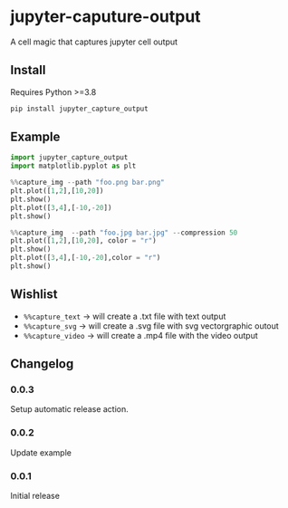 # jupyter-caputure-output
A cell magic that captures jupyter cell output

## Install
Requires Python >=3.8
```py
pip install jupyter_capture_output
```

## Example

```py
import jupyter_capture_output
import matplotlib.pyplot as plt
```

```py
%%capture_img --path "foo.png bar.png"
plt.plot([1,2],[10,20])
plt.show()
plt.plot([3,4],[-10,-20])
plt.show()
```

```py
%%capture_img  --path "foo.jpg bar.jpg" --compression 50
plt.plot([1,2],[10,20], color = "r")
plt.show()
plt.plot([3,4],[-10,-20],color = "r")
plt.show()
```

## Wishlist

* `%%capture_text`  -> will create a .txt file with text output
* `%%capture_svg` -> will create a .svg file with svg vectorgraphic outout
* `%%capture_video` -> will create a .mp4 file with the video output

## Changelog

### 0.0.3

Setup automatic release action.

### 0.0.2

Update example

### 0.0.1

Initial release
